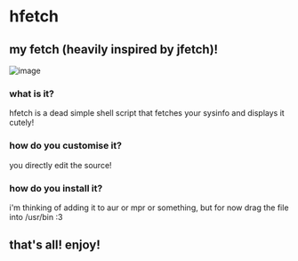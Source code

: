 # hfetch
## my fetch (heavily inspired by jfetch)!
![image](https://github.com/user-attachments/assets/69568f92-f6a9-486a-bc93-b60ca0399147)
### what is it?
hfetch is a dead simple shell script that fetches your sysinfo and displays it cutely!
### how do you customise it?
you directly edit the source!
### how do you install it?
i'm thinking of adding it to aur or mpr or something, but for now drag the file into /usr/bin :3
## that's all! enjoy!
